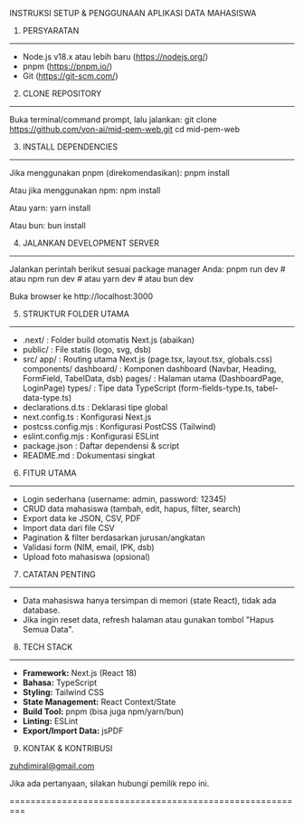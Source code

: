 INSTRUKSI SETUP & PENGGUNAAN APLIKASI DATA MAHASISWA


1. PERSYARATAN

---

- Node.js v18.x atau lebih baru (https://nodejs.org/)
- pnpm (https://pnpm.io/)
- Git (https://git-scm.com/)

2. CLONE REPOSITORY

---

Buka terminal/command prompt, lalu jalankan:
git clone https://github.com/von-ai/mid-pem-web.git
cd mid-pem-web

3. INSTALL DEPENDENCIES

---

Jika menggunakan pnpm (direkomendasikan):
pnpm install

Atau jika menggunakan npm:
npm install

Atau yarn:
yarn install

Atau bun:
bun install

4. JALANKAN DEVELOPMENT SERVER

---

Jalankan perintah berikut sesuai package manager Anda:
pnpm run dev # atau
npm run dev # atau
yarn dev # atau
bun dev

Buka browser ke http://localhost:3000

5. STRUKTUR FOLDER UTAMA

---

- .next/ : Folder build otomatis Next.js (abaikan)
- public/ : File statis (logo, svg, dsb)
- src/
  app/ : Routing utama Next.js (page.tsx, layout.tsx, globals.css)
  components/
  dashboard/ : Komponen dashboard (Navbar, Heading, FormField, TabelData, dsb)
  pages/ : Halaman utama (DashboardPage, LoginPage)
  types/ : Tipe data TypeScript (form-fields-type.ts, tabel-data-type.ts)
- declarations.d.ts : Deklarasi tipe global
- next.config.ts : Konfigurasi Next.js
- postcss.config.mjs : Konfigurasi PostCSS (Tailwind)
- eslint.config.mjs : Konfigurasi ESLint
- package.json : Daftar dependensi & script
- README.md : Dokumentasi singkat

6. FITUR UTAMA

---

- Login sederhana (username: admin, password: 12345)
- CRUD data mahasiswa (tambah, edit, hapus, filter, search)
- Export data ke JSON, CSV, PDF
- Import data dari file CSV
- Pagination & filter berdasarkan jurusan/angkatan
- Validasi form (NIM, email, IPK, dsb)
- Upload foto mahasiswa (opsional)

7. CATATAN PENTING

---

- Data mahasiswa hanya tersimpan di memori (state React), tidak ada database.
- Jika ingin reset data, refresh halaman atau gunakan tombol "Hapus Semua Data".

8. TECH STACK

---

- **Framework:** Next.js (React 18)
- **Bahasa:** TypeScript
- **Styling:** Tailwind CSS
- **State Management:** React Context/State
- **Build Tool:** pnpm (bisa juga npm/yarn/bun)
- **Linting:** ESLint
- **Export/Import Data:** jsPDF

9. KONTAK & KONTRIBUSI

zuhdimiral@gmail.com

Jika ada pertanyaan, silakan hubungi pemilik repo ini.

=========================================================

